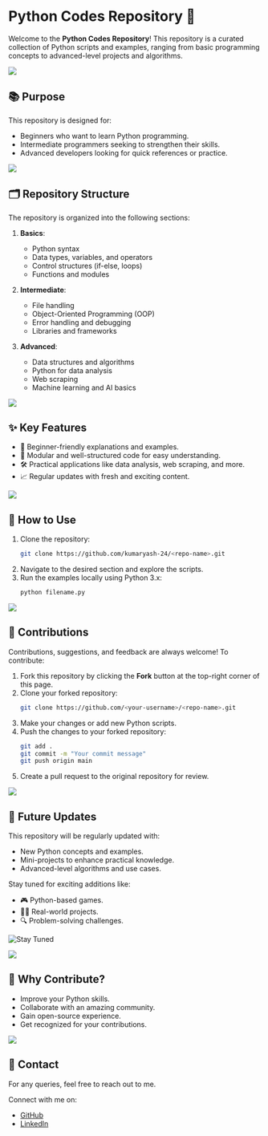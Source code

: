# Python Codes Repository 🍉

Welcome to the **Python Codes Repository**! This repository is a curated collection of Python scripts and examples, ranging from basic programming concepts to advanced-level projects and algorithms.

![](https://i.imgur.com/waxVImv.png)

## 📚 **Purpose**
This repository is designed for:
- Beginners who want to learn Python programming.
- Intermediate programmers seeking to strengthen their skills.
- Advanced developers looking for quick references or practice.

![](https://i.imgur.com/waxVImv.png)

## 🗂 **Repository Structure**

The repository is organized into the following sections:

1. **Basics**:
   - Python syntax
   - Data types, variables, and operators
   - Control structures (if-else, loops)
   - Functions and modules

2. **Intermediate**:
   - File handling
   - Object-Oriented Programming (OOP)
   - Error handling and debugging
   - Libraries and frameworks

3. **Advanced**:
   - Data structures and algorithms
   - Python for data analysis
   - Web scraping
   - Machine learning and AI basics

![](https://i.imgur.com/waxVImv.png)

## ✨ **Key Features**
- 🌟 Beginner-friendly explanations and examples.
- 🧩 Modular and well-structured code for easy understanding.
- 🛠 Practical applications like data analysis, web scraping, and more.
- 📈 Regular updates with fresh and exciting content.

![](https://i.imgur.com/waxVImv.png)

## 🚀 **How to Use**
1. Clone the repository:
   ```bash
   git clone https://github.com/kumaryash-24/<repo-name>.git
   ```
2. Navigate to the desired section and explore the scripts.
3. Run the examples locally using Python 3.x:
   ```bash
   python filename.py
   ```

<!-- 
<div>
    <img src="https://user-images.githubusercontent.com/74038190/212749168-86d6c7ab-98da-409b-998f-c5b74721badd.gif" alt="Centered GIF">
</div>
-->


![](https://i.imgur.com/waxVImv.png)

## 🤝 **Contributions**
Contributions, suggestions, and feedback are always welcome! To contribute:
1. Fork this repository by clicking the **Fork** button at the top-right corner of this page.
2. Clone your forked repository:
   ```bash
   git clone https://github.com/<your-username>/<repo-name>.git
   ```
3. Make your changes or add new Python scripts.
4. Push the changes to your forked repository:
   ```bash
   git add .
   git commit -m "Your commit message"
   git push origin main
   ```
5. Create a pull request to the original repository for review.


![](https://i.imgur.com/waxVImv.png)

## 🔮 **Future Updates**
This repository will be regularly updated with:
- New Python concepts and examples.
- Mini-projects to enhance practical knowledge.
- Advanced-level algorithms and use cases.

Stay tuned for exciting additions like:
- 🎮 Python-based games.
- 🧑‍💻 Real-world projects.
- 🔍 Problem-solving challenges.

![Stay Tuned](https://media.giphy.com/media/l3vR85PnGsBwu1PFK/giphy.gif)

![](https://i.imgur.com/waxVImv.png)

## 🌟 **Why Contribute?**
- Improve your Python skills.
- Collaborate with an amazing community.
- Gain open-source experience.
- Get recognized for your contributions.

![](https://i.imgur.com/waxVImv.png)

## 📧 **Contact**
For any queries, feel free to reach out to me.

Connect with me on:
- [GitHub](https://github.com/kumaryash-24)
- [LinkedIn](https://www.linkedin.com/in/kumar-yash-592973227/)
